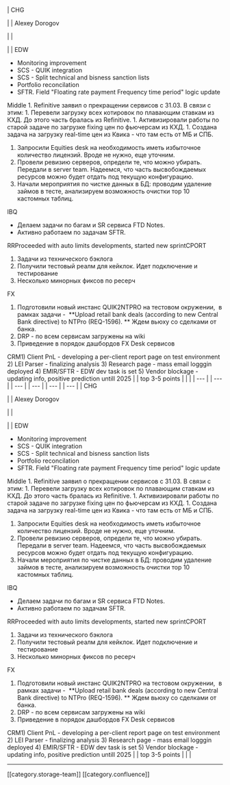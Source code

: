 





| CHG

 | 
| Alexey Dorogov

 | 
|    

 | 
| EDW

<ul><li>Monitoring improvement</li><li>SCS - QUIK integration</li><li>SCS - Split technical and bisness sanction lists</li><li>Portfolio reconcilation</li><li>SFTR. Field "Floating rate payment Frequency time period" logic update</li></ul>Middle
1. Refinitive заявил о прекращении сервисов с 31.03. В связи с этим:
    1. Перевели загрузку всех котировок по плавающим ставкам из КХД. До этого часть бралась из Refinitive.
    1. Активизировали работы по старой задаче по загрузке fixing цен по фьючерсам из КХД.
    1. Создана задача на загрузку real-time цен из Квика - что там есть от МБ и СПБ.

    
1. Запросили Equities desk на необходимость иметь избыточное количество лицензий. Вроде не нужно, еще уточним.
1. Провели ревизию серверов, определи те, что можно убирать. Передали в server team. Надеемся, что часть высвобождаемых ресурсов можно будет отдать под текущую конфигурацию.
1. Начали мероприятия по чистке данных в БД: проводим удаление займов в тесте, анализируем возможность очистки тор 10 кастомных таблиц.

IBQ<ul><li>Делаем задачи по багам и SR сервиса FTD Notes. </li><li>Активно работаем по задачам SFTR.</li></ul>RRProceeded with auto limits developments, started new sprintCPORT
1. Задачи из технического бэклога
1. Получили тестовый реалм для кейклок. Идет подключение и тестирование
1. Несколько минорных фиксов по ресерч

FX
1. Подготовили новый инстанс QUIK2NTPRO на тестовом окружении,  в рамках задачи -  **Upload retail bank deals (according to new Central Bank directive) to NTPro (REQ-1596). ** Ждем вьюху со сделками от банка. 
1. DRP - по всем сервисам загружены на wiki
1. Приведение в порядок дашбордов FX Desk сервисов

CRM1) Client PnL - developing a per-client report page on test environment 2) LEI Parser - finalizing analysis 3) Research page - mass email logggin deployed 4) EMIR/SFTR - EDW dev task is set 5) Vendor blockage - updating info, positive prediction untill 2025 | 
| top 3-5 points | 
|  | 
|  --- | 
|  --- | 
|  --- | 
|  --- | 
|  --- | 
|  --- | 
| CHG

 | 
| Alexey Dorogov

 | 
|    

 | 
| EDW

<ul><li>Monitoring improvement</li><li>SCS - QUIK integration</li><li>SCS - Split technical and bisness sanction lists</li><li>Portfolio reconcilation</li><li>SFTR. Field "Floating rate payment Frequency time period" logic update</li></ul>Middle
1. Refinitive заявил о прекращении сервисов с 31.03. В связи с этим:
    1. Перевели загрузку всех котировок по плавающим ставкам из КХД. До этого часть бралась из Refinitive.
    1. Активизировали работы по старой задаче по загрузке fixing цен по фьючерсам из КХД.
    1. Создана задача на загрузку real-time цен из Квика - что там есть от МБ и СПБ.

    
1. Запросили Equities desk на необходимость иметь избыточное количество лицензий. Вроде не нужно, еще уточним.
1. Провели ревизию серверов, определи те, что можно убирать. Передали в server team. Надеемся, что часть высвобождаемых ресурсов можно будет отдать под текущую конфигурацию.
1. Начали мероприятия по чистке данных в БД: проводим удаление займов в тесте, анализируем возможность очистки тор 10 кастомных таблиц.

IBQ<ul><li>Делаем задачи по багам и SR сервиса FTD Notes. </li><li>Активно работаем по задачам SFTR.</li></ul>RRProceeded with auto limits developments, started new sprintCPORT
1. Задачи из технического бэклога
1. Получили тестовый реалм для кейклок. Идет подключение и тестирование
1. Несколько минорных фиксов по ресерч

FX
1. Подготовили новый инстанс QUIK2NTPRO на тестовом окружении,  в рамках задачи -  **Upload retail bank deals (according to new Central Bank directive) to NTPro (REQ-1596). ** Ждем вьюху со сделками от банка. 
1. DRP - по всем сервисам загружены на wiki
1. Приведение в порядок дашбордов FX Desk сервисов

CRM1) Client PnL - developing a per-client report page on test environment 2) LEI Parser - finalizing analysis 3) Research page - mass email logggin deployed 4) EMIR/SFTR - EDW dev task is set 5) Vendor blockage - updating info, positive prediction untill 2025 | 
| top 3-5 points | 
|  | 







*****

[[category.storage-team]] 
[[category.confluence]] 
